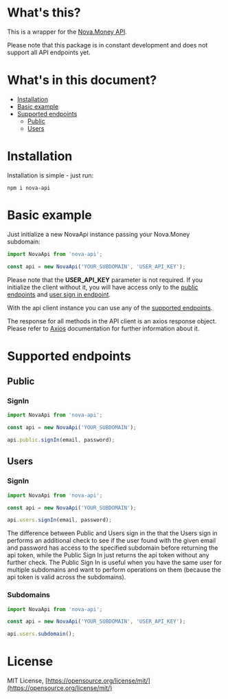 # What's this?
This is a wrapper for the [Nova.Money API](https://app.swaggerhub.com/apis-docs/coyosoftware/Nova.Money/v1).

Please note that this package is in constant development and does not support all API endpoints yet.

# What's in this document?
* [Installation](#installation)
* [Basic example](#basic-example)
* [Supported endpoints](#supported-endpoints)
  * [Public](#public)
  * [Users](#users)

# Installation
Installation is simple - just run:

    npm i nova-api

# Basic example
Just initialize a new NovaApi instance passing your Nova.Money subdomain:

```javascript
import NovaApi from 'nova-api';

const api = new NovaApi('YOUR_SUBDOMAIN', 'USER_API_KEY');
```

Please note that the **USER_API_KEY** parameter is not required. If you initialize the client without it, you will have access only to the [public endpoints](#public) and [user sign in endpoint](#signin-1).

With the api client instance you can use any of the [supported endpoints](#supported-endpoints).

The response for all methods in the API client is an axios response object. Please refer to [Axios](https://github.com/axios/axios) documentation for further information about it.

# Supported endpoints

## Public

### SignIn
```javascript
import NovaApi from 'nova-api';

const api = new NovaApi('YOUR_SUBDOMAIN');

api.public.signIn(email, password);
```

## Users

### SignIn
```javascript
import NovaApi from 'nova-api';

const api = new NovaApi('YOUR_SUBDOMAIN');

api.users.signIn(email, password);
```

The difference between Public and Users sign in the that the Users sign in performs an additional check to see if the user found with the given email and password has access to the specified subdomain before returning the api token, while the Public Sign In just returns the api token without any further check.
The Public Sign In is useful when you have the same user for multiple subdomains and want to perform operations on them (because the api token is valid across the subdomains).

### Subdomains
```javascript
import NovaApi from 'nova-api';

const api = new NovaApi('YOUR_SUBDOMAIN', 'USER_API_KEY');

api.users.subdomain();
```

# License
MIT License, [https://opensource.org/license/mit/](https://opensource.org/license/mit/)